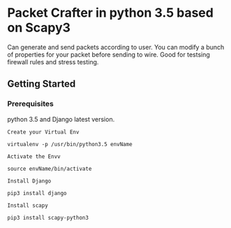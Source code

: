 # Packet Crafter in python 3.5 based on Scapy3
  
Can generate and send packets according to user. You can modify a bunch of properties for your packet before sending to wire.
Good for testsing firewall rules and stress testing.

## Getting Started

### Prerequisites

python 3.5  and Django latest version.

```
Create your Virtual Env

virtualenv -p /usr/bin/python3.5 envName

Activate the Envv 

source envName/bin/activate

Install Django

pip3 install django

Install scapy 

pip3 install scapy-python3

```
